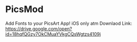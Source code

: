 # PicsMod
Add Fonts to your PicsArt App! iOS only atm
Downlaod Link: https://drive.google.com/open?id=18hqfQGzy7OkCMuaYVkgCQsWgtzs4109j
